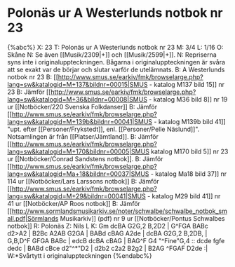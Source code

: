 # Polonäs ur A Westerlunds notbok nr 23

{%abc%}
X: 23
T: Polonäs ur A Westerlunds notbok nr 23
M: 3/4
L: 1/16
O: Skåne
N: Se även [[Musik/2309|+]] och [[Musik/2599|+]].
N: Repriserna syns inte i originaluppteckningen. Bågarna i originaluppteckningen är svåra att se exakt var de börjar och slutar varför de utelämnats.
B: A Westerlunds notbok nr 23
B: [[http://www.smus.se/earkiv/fmk/browselarge.php?lang=sw&katalogid=M+137&bildnr=00015|SMUS - katalog M137 bild 15]] nr 23
B: Jämför [[http://www.smus.se/earkiv/fmk/browselarge.php?lang=sw&katalogid=M+36&bildnr=00008|SMUS - katalog M36 bild 8]] nr 19 ur [[Notböcker/220 Svenska Folkdanser]]
B: Jämför [[http://www.smus.se/earkiv/fmk/browselarge.php?lang=sw&katalogid=M+139b&bildnr=00041|SMUS - katalog M139b bild 41]] "upt. efter [[Personer/Frykstedt]], enl. [[Personer/Pelle Näslund]]". Notsamlingen är från [[Platser/Jämtland]].
B: Jämför [[http://www.smus.se/earkiv/fmk/browselarge.php?lang=sw&katalogid=M+170&bildnr=00005|SMUS katalog M170 bild 5]] nr 23 ur [[Notböcker/Conrad Sandstens notbok]].
B: Jämför [[http://www.smus.se/earkiv/fmk/browselarge.php?lang=sw&katalogid=Ma+18&bildnr=00037|SMUS - katalog Ma18 bild 37]] nr 114 ur [[Notböcker/Lars Larssons notbok]]
B: Jämför [[http://www.smus.se/earkiv/fmk/browselarge.php?lang=sw&katalogid=M+29&bildnr=00041|SMUS - katalog M29 bild 41]] nr 41 ur [[Notböcker/AP Roos notbok]]
B: Jämför [[http://www.sormlandsmusikarkiv.se/noter/schwalbe/schwalbe_notbok_small.pdf|Sörmlands Musikarkiv]] (pdf) nr 9 ur [[Notböcker/Pontus Schwalbes notbok]]
R: Polonäs
Z: Nils L
K: Gm
dcBA G2G,2 B,2D2 | G^FGA BABc d2>A2 | B2Bc A2AB G2GA | BABd cBAG A2de |
dcBA G2G,2 B,2DB, | G,B,D^F GFGA BABc | edcB dcBA cBAG | BAG^F G4 "^Fine"G,4 ::
dcde fgfe dedc | BABd cBce d2"^*"D2 | d2b2 c2a2 B2g2 | B2AG ^FGAF D2de :|
W:*Svårtytt i originaluppteckningen
{%endabc%}

